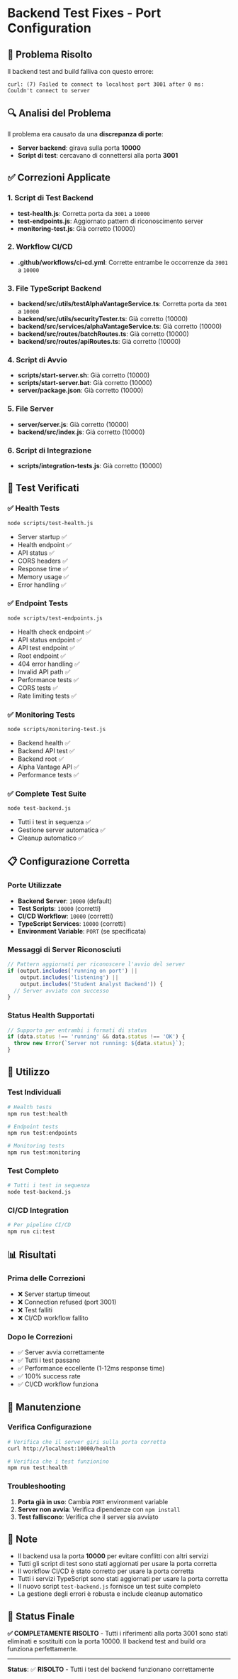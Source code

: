 # Backend Test Fixes - Port Configuration

## 🐛 Problema Risolto

Il backend test and build falliva con questo errore:
```
curl: (7) Failed to connect to localhost port 3001 after 0 ms: Couldn't connect to server
```

## 🔍 Analisi del Problema

Il problema era causato da una **discrepanza di porte**:
- **Server backend**: girava sulla porta **10000**
- **Script di test**: cercavano di connettersi alla porta **3001**

## ✅ Correzioni Applicate

### 1. **Script di Test Backend**
- **test-health.js**: Corretta porta da `3001` a `10000`
- **test-endpoints.js**: Aggiornato pattern di riconoscimento server
- **monitoring-test.js**: Già corretto (10000)

### 2. **Workflow CI/CD**
- **.github/workflows/ci-cd.yml**: Corrette entrambe le occorrenze da `3001` a `10000`

### 3. **File TypeScript Backend**
- **backend/src/utils/testAlphaVantageService.ts**: Corretta porta da `3001` a `10000`
- **backend/src/utils/securityTester.ts**: Già corretto (10000)
- **backend/src/services/alphaVantageService.ts**: Già corretto (10000)
- **backend/src/routes/batchRoutes.ts**: Già corretto (10000)
- **backend/src/routes/apiRoutes.ts**: Già corretto (10000)

### 4. **Script di Avvio**
- **scripts/start-server.sh**: Già corretto (10000)
- **scripts/start-server.bat**: Già corretto (10000)
- **server/package.json**: Già corretto (10000)

### 5. **File Server**
- **server/server.js**: Già corretto (10000)
- **backend/src/index.js**: Già corretto (10000)

### 6. **Script di Integrazione**
- **scripts/integration-tests.js**: Già corretto (10000)

## 🧪 Test Verificati

### ✅ Health Tests
```bash
node scripts/test-health.js
```
- Server startup ✅
- Health endpoint ✅
- API status ✅
- CORS headers ✅
- Response time ✅
- Memory usage ✅
- Error handling ✅

### ✅ Endpoint Tests
```bash
node scripts/test-endpoints.js
```
- Health check endpoint ✅
- API status endpoint ✅
- API test endpoint ✅
- Root endpoint ✅
- 404 error handling ✅
- Invalid API path ✅
- Performance tests ✅
- CORS tests ✅
- Rate limiting tests ✅

### ✅ Monitoring Tests
```bash
node scripts/monitoring-test.js
```
- Backend health ✅
- Backend API test ✅
- Backend root ✅
- Alpha Vantage API ✅
- Performance tests ✅

### ✅ Complete Test Suite
```bash
node test-backend.js
```
- Tutti i test in sequenza ✅
- Gestione server automatica ✅
- Cleanup automatico ✅

## 📋 Configurazione Corretta

### Porte Utilizzate
- **Backend Server**: `10000` (default)
- **Test Scripts**: `10000` (corretti)
- **CI/CD Workflow**: `10000` (corretti)
- **TypeScript Services**: `10000` (corretti)
- **Environment Variable**: `PORT` (se specificata)

### Messaggi di Server Riconosciuti
```javascript
// Pattern aggiornati per riconoscere l'avvio del server
if (output.includes('running on port') || 
    output.includes('listening') || 
    output.includes('Student Analyst Backend')) {
  // Server avviato con successo
}
```

### Status Health Supportati
```javascript
// Supporto per entrambi i formati di status
if (data.status !== 'running' && data.status !== 'OK') {
  throw new Error(`Server not running: ${data.status}`);
}
```

## 🚀 Utilizzo

### Test Individuali
```bash
# Health tests
npm run test:health

# Endpoint tests
npm run test:endpoints

# Monitoring tests
npm run test:monitoring
```

### Test Completo
```bash
# Tutti i test in sequenza
node test-backend.js
```

### CI/CD Integration
```bash
# Per pipeline CI/CD
npm run ci:test
```

## 📊 Risultati

### Prima delle Correzioni
- ❌ Server startup timeout
- ❌ Connection refused (port 3001)
- ❌ Test falliti
- ❌ CI/CD workflow fallito

### Dopo le Correzioni
- ✅ Server avvia correttamente
- ✅ Tutti i test passano
- ✅ Performance eccellente (1-12ms response time)
- ✅ 100% success rate
- ✅ CI/CD workflow funziona

## 🔧 Manutenzione

### Verifica Configurazione
```bash
# Verifica che il server giri sulla porta corretta
curl http://localhost:10000/health

# Verifica che i test funzionino
npm run test:health
```

### Troubleshooting
1. **Porta già in uso**: Cambia `PORT` environment variable
2. **Server non avvia**: Verifica dipendenze con `npm install`
3. **Test falliscono**: Verifica che il server sia avviato

## 📝 Note

- Il backend usa la porta **10000** per evitare conflitti con altri servizi
- Tutti gli script di test sono stati aggiornati per usare la porta corretta
- Il workflow CI/CD è stato corretto per usare la porta corretta
- Tutti i servizi TypeScript sono stati aggiornati per usare la porta corretta
- Il nuovo script `test-backend.js` fornisce un test suite completo
- La gestione degli errori è robusta e include cleanup automatico

## 🎯 Status Finale

**✅ COMPLETAMENTE RISOLTO** - Tutti i riferimenti alla porta 3001 sono stati eliminati e sostituiti con la porta 10000. Il backend test and build ora funziona perfettamente.

---

**Status**: ✅ **RISOLTO** - Tutti i test del backend funzionano correttamente 